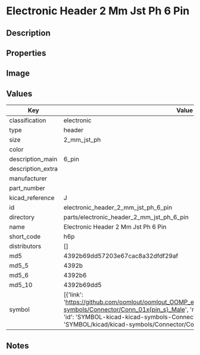 # Electronic Header 2 Mm Jst Ph 6 Pin

## Description

## Properties


## Image


## Values

| Key | Value |
| --- | --- |
| classification | electronic |
| type | header |
| size | 2_mm_jst_ph |
| color |  |
| description_main | 6_pin |
| description_extra |  |
| manufacturer |  |
| part_number |  |
| kicad_reference | J |
| id | electronic_header_2_mm_jst_ph_6_pin |
| directory | parts/electronic_header_2_mm_jst_ph_6_pin |
| name | Electronic Header 2 Mm Jst Ph 6 Pin |
| short_code | h6p |
| distributors | [] |
| md5 | 4392b69dd57203e67cac8a32dfdf29af |
| md5_5 | 4392b |
| md5_6 | 4392b6 |
| md5_10 | 4392b69dd5 |
| symbol | [{'link': 'https://github.com/oomlout/oomlout_OOMP_eda_V2/tree/main/SYMBOL/kicad/kicad-symbols/Connector/Conn_01x{pin_s}_Male', 'name': 'Connector : Conn_01x06_Male', 'id': 'SYMBOL-kicad-kicad-symbols-Connector-Conn_01x06_Male', 'directory': 'SYMBOL/kicad/kicad-symbols/Connector/Conn_01x06_Male/'}] |

## Notes

